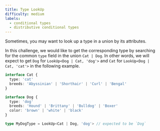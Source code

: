 ```yaml
---
title: Type LookUp
difficulty: medium
labels: 
  - conditional types
  - distributive conditional types
---
```


Sometimes, you may want to look up a type in a union by its attributes.

In this challenge, we would like to get the corresponding type by searching 
for the common `type` field in the union `Cat | Dog`. In other words, we will expect to get `Dog` for `LookUp<Dog | Cat, 'dog'>` and `Cat` for `LookUp<Dog | Cat, 'cat'>` in the following example.

  ```ts
  interface Cat {
    type: 'cat'
    breeds: 'Abyssinian' | 'Shorthair' | 'Curl' | 'Bengal'
  }

  interface Dog {
    type: 'dog'
    breeds: 'Hound' | 'Brittany' | 'Bulldog' | 'Boxer'
    color: 'brown' | 'white' | 'black'
  }

  type MyDogType = LookUp<Cat | Dog, 'dog'> // expected to be `Dog`
  ```